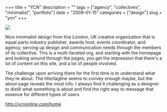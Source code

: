 +++
title = "YCN"
description = ""
tags = ["agency", "collectives", "minimalist", "portfolio"]
date = "2009-01-15"
categories = ["design"]
slug = "ycn"
+++


 

  <div id="screens-thumbs" class="clearfix">
    <div class="txt-center" id="design-submission"><a href="http://ycnonline.com/home"><img id='bluga-thumbnail-1455' class='bluga-thumbnail large' src='//konigi.com/media/bluga/
wt496f920fa21e0.jpg'/></a></div>  
  </div>   
<p>Nice minimalist design from this London, UK creative organization that is equal parts industry publisher, awards host, events coordinator, and agency, serving up design and communication needs through the members of its collective. This is a multi-faceted org, and starting with the homepage and looking around through the pages, you get the impression that there's a lot of content on this site, and a lot of people involved. </p>
<p>The challenge upon arriving there for the first time is to understand what they're about. The title/tagline seems to convey enough maybe, but the about page reveals the most info. I always find it challenging as a designer to distill what something is about and find the right way to message that essence for different types of users.</p>
<p><a href="http://ycnonline.com/home">http://ycnonline.com/home</a></p>




